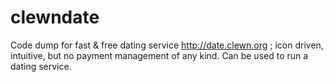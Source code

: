 # clewndate
Code dump for fast &amp; free dating service http://date.clewn.org ; icon driven, intuitive, but no payment management of any kind. Can be used to run a dating service. 
